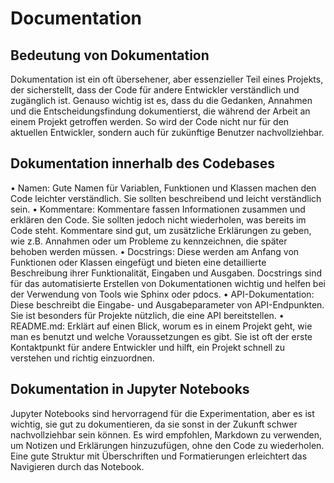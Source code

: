 # Documentation
## Bedeutung von Dokumentation
Dokumentation ist ein oft übersehener, aber essenzieller Teil eines Projekts, der sicherstellt, dass der Code für andere Entwickler verständlich und zugänglich ist. Genauso wichtig ist es, dass du die Gedanken, Annahmen und die Entscheidungsfindung dokumentierst, die während der Arbeit an einem Projekt getroffen werden. So wird der Code nicht nur für den aktuellen Entwickler, sondern auch für zukünftige Benutzer nachvollziehbar.

## Dokumentation innerhalb des Codebases
•	Namen: Gute Namen für Variablen, Funktionen und Klassen machen den Code leichter verständlich. Sie sollten beschreibend und leicht verständlich sein.
•	Kommentare: Kommentare fassen Informationen zusammen und erklären den Code. Sie sollten jedoch nicht wiederholen, was bereits im Code steht. Kommentare sind gut, um zusätzliche Erklärungen zu geben, wie z.B. Annahmen oder um Probleme zu kennzeichnen, die später behoben werden müssen.
•	Docstrings: Diese werden am Anfang von Funktionen oder Klassen eingefügt und bieten eine detaillierte Beschreibung ihrer Funktionalität, Eingaben und Ausgaben. Docstrings sind für das automatisierte Erstellen von Dokumentationen wichtig und helfen bei der Verwendung von Tools wie Sphinx oder pdocs.
•	API-Dokumentation: Diese beschreibt die Eingabe- und Ausgabeparameter von API-Endpunkten. Sie ist besonders für Projekte nützlich, die eine API bereitstellen.
•	README.md: Erklärt auf einen Blick, worum es in einem Projekt geht, wie man es benutzt und welche Voraussetzungen es gibt. Sie ist oft der erste Kontaktpunkt für andere Entwickler und hilft, ein Projekt schnell zu verstehen und richtig einzuordnen.

## Dokumentation in Jupyter Notebooks
Jupyter Notebooks sind hervorragend für die Experimentation, aber es ist wichtig, sie gut zu dokumentieren, da sie sonst in der Zukunft schwer nachvollziehbar sein können. Es wird empfohlen, Markdown zu verwenden, um Notizen und Erklärungen hinzuzufügen, ohne den Code zu wiederholen. Eine gute Struktur mit Überschriften und Formatierungen erleichtert das Navigieren durch das Notebook.

